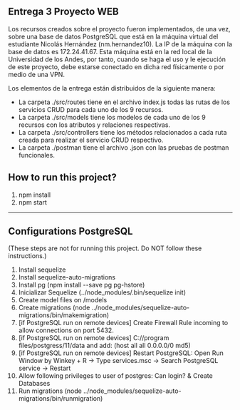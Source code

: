 ## Entrega 3 Proyecto WEB

Los recursos creados sobre el proyecto fueron implementados, de una vez, sobre una base de datos PostgreSQL que está en la máquina virtual
del estudiante Nicolás Hernández (nm.hernandez10). La IP de la máquina con la base de datos es 172.24.41.67. Esta máquina está en la red local
de la Universidad de los Andes, por tanto, cuando se haga el uso y le ejecución de este proyecto, debe estarse conectado en dicha red
físicamente o por medio de una VPN.

Los elementos de la entrega están distribuidos de la siguiente manera:

- La carpeta ./src/routes tiene en el archivo index.js todas las rutas de los servicios CRUD para cada uno de los 9 recursos.
- La carpeta ./src/models tiene los modelos de cada uno de los 9 recursos con los atributos y relaciones respectivas.
- La carpeta ./src/controllers tiene los métodos relacionados a cada ruta creada para realizar el servicio CRUD respectivo.
- La carpeta ./postman tiene el archivo .json con las pruebas de postman funcionales.

## How to run this project?

1. npm install
2. npm start

--------------------------------------------------------------------------------------------------------------------------------------------------------------------------------

## Configurations PostgreSQL

(These steps are not for running this project. Do NOT follow these instructions.)

1. Install sequelize
2. Install sequelize-auto-migrations
3. Install pg (npm install --save pg pg-hstore)
4. Inicializar Sequelize (../node_modules/.bin/sequelize init)
4. Create model files on /models
5. Create migrations (node ../node_modules/sequelize-auto-migrations/bin/makemigration)
6. [if PostgreSQL run on remote devices] Create Firewall Rule incoming to allow connections on port 5432.
7. [if PostgreSQL run on remote devices] C://program files/postgress/11/data and add: (host    all             all      0.0.0.0/0            md5)
8. [if PostgreSQL run on remote devices] Restart PostgreSQL: Open Run Window by Winkey + R -> Type services.msc -> Search PostgreSQL service -> Restart
9. Allow following privileges to user of postgres: Can login? & Create Databases
8. Run migrations (node ../node_modules/sequelize-auto-migrations/bin/runmigration)